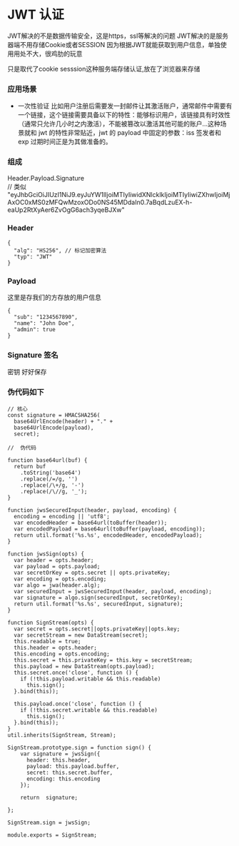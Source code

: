 # JWT 认证 

JWT解决的不是数据传输安全，这是https，ssl等解决的问题
JWT解决的是服务器端不用存储Cookie或者SESSION
因为根据JWT就能获取到用户信息，单独使用用处不大，很鸡肋的玩意

只是取代了cookie sesssion这种服务端存储认证,放在了浏览器来存储


### 应用场景
- 一次性验证
 比如用户注册后需要发一封邮件让其激活账户，通常邮件中需要有一个链接，这个链接需要具备以下的特性：能够标识用户，该链接具有时效性（通常只允许几小时之内激活），不能被篡改以激活其他可能的账户…这种场景就和 jwt 的特性非常贴近，jwt 的 payload 中固定的参数：iss 签发者和 exp 过期时间正是为其做准备的。


 
### 组成
 Header.Payload.Signature   
 // 类似
 "eyJhbGciOiJIUzI1NiJ9.eyJuYW1lIjoiMTIyIiwidXNlcklkIjoiMTIyIiwiZXhwIjoiMjAxOC0xMS0zMFQwMzoxODo0NS45MDdaIn0.7aBqdLzuEX-h-eaUp2RtXyAer6ZvOgG6ach3yqeBJXw"

### Header 
```
{
  "alg": "HS256", // 标记加密算法
  "typ": "JWT"
}
```

### Payload 
这里是存我们的方存放的用户信息
```
{
  "sub": "1234567890",
  "name": "John Doe",
  "admin": true
}
```
### Signature 签名 
 密钥 好好保存

 

### 伪代码如下 
```
// 核心
const signature = HMACSHA256(
  base64UrlEncode(header) + "." +
  base64UrlEncode(payload),
  secret);

//  伪代码

function base64url(buf) {
  return buf
    .toString('base64')
    .replace(/=/g, '')
    .replace(/\+/g, '-')
    .replace(/\//g, '_');
}

function jwsSecuredInput(header, payload, encoding) {
  encoding = encoding || 'utf8';
  var encodedHeader = base64url(toBuffer(header));
  var encodedPayload = base64url(toBuffer(payload, encoding));
  return util.format('%s.%s', encodedHeader, encodedPayload);
}

function jwsSign(opts) {
  var header = opts.header;
  var payload = opts.payload;
  var secretOrKey = opts.secret || opts.privateKey;
  var encoding = opts.encoding;
  var algo = jwa(header.alg);
  var securedInput = jwsSecuredInput(header, payload, encoding);
  var signature = algo.sign(securedInput, secretOrKey);
  return util.format('%s.%s', securedInput, signature);
}

function SignStream(opts) {
  var secret = opts.secret||opts.privateKey||opts.key;
  var secretStream = new DataStream(secret);
  this.readable = true;
  this.header = opts.header;
  this.encoding = opts.encoding;
  this.secret = this.privateKey = this.key = secretStream;
  this.payload = new DataStream(opts.payload);
  this.secret.once('close', function () {
    if (!this.payload.writable && this.readable)
      this.sign();
  }.bind(this));

  this.payload.once('close', function () {
    if (!this.secret.writable && this.readable)
      this.sign();
  }.bind(this));
}
util.inherits(SignStream, Stream);

SignStream.prototype.sign = function sign() {
    var signature = jwsSign({
      header: this.header,
      payload: this.payload.buffer,
      secret: this.secret.buffer,
      encoding: this.encoding
    });

    return  signature;
    
};

SignStream.sign = jwsSign;

module.exports = SignStream;
 ```